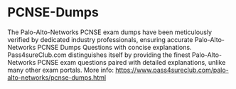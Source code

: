 # PCNSE-Dumps
The Palo-Alto-Networks PCNSE exam dumps have been meticulously verified by dedicated industry professionals, ensuring accurate Palo-Alto-Networks PCNSE Dumps Questions with concise explanations. Pass4sureClub.com distinguishes itself by providing the finest Palo-Alto-Networks PCNSE exam questions paired with detailed explanations, unlike many other exam portals.
More info: https://www.pass4sureclub.com/palo-alto-networks/pcnse-dumps.html
